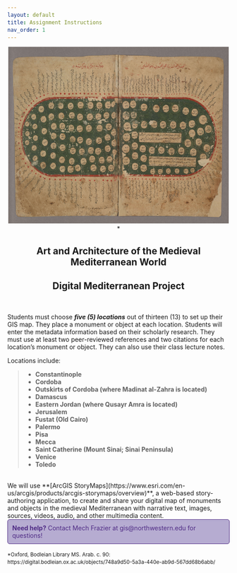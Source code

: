 ```yaml
---
layout: default
title: Assignment Instructions
nav_order: 1
---
```

<center>
<img src="https://raw.githubusercontent.com/nulib-ds/NU-ARTHIST329/refs/heads/main/content/img/map1.jpg" alt="Map 1" width="500" height="400">*
<h2>Art and Architecture of the Medieval Mediterranean World</h2>
<h2>Digital Mediterranean Project</h2>
</center>
<br>

Students must choose ***five (5) locations*** out of thirteen (13) to set up their GIS map. They place a monument or object at each location. Students will enter the metadata information based on their scholarly research. They must use at least two peer-reviewed references and two citations for each location’s monument or object. They can also use their class lecture notes. 

Locations include: 
> - **Constantinople**
> - **Cordoba**
> - **Outskirts of Cordoba (where Madinat al-Zahra is located)**
> - **Damascus**
> - **Eastern Jordan (where Qusayr Amra is located)**
> - **Jerusalem**
> - **Fustat (Old Cairo)**
> - **Palermo**
> - **Pisa**
> - **Mecca**
> - **Saint Catherine (Mount Sinai; Sinai Peninsula)**
> - **Venice**
> - **Toledo**

<br>
We will use **[ArcGIS StoryMaps](https://www.esri.com/en-us/arcgis/products/arcgis-storymaps/overview)**, a web-based story-authoring application, to create and share your digital map of monuments and objects in the medieval Mediterranean with narrative text, images, sources, videos, audio, and other multimedia content. 

<br>
<div style="border: 1px solid #4E2A84; background-color: #B6ACD1; padding: 10px; border-radius: 5px; color: #4E2A84;">
  <strong>Need help?</strong> Contact Mech Frazier at gis@northwestern.edu for questions!
</div>
<p><small>*Oxford, Bodleian Library MS. Arab. c. 90: https://digital.bodleian.ox.ac.uk/objects/748a9d50-5a3a-440e-ab9d-567dd68b6abb/</small></p>
